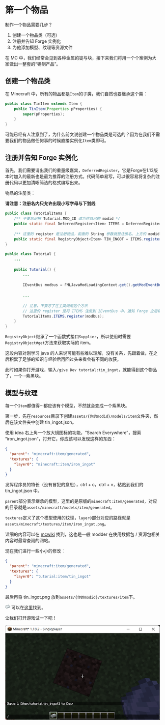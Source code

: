 # 第一个物品

制作一个物品需要几步？
1. 创建一个物品类（可选）
2. 注册并告知 Forge 实例化
3. 为他添加模型、纹理等资源文件
   
在 MC 中，我们经常会见到各种金属的锭与块，接下来我们将用一个个案例为大家做出一整套的“锡制产品”。

## 创建一个物品类

在 Minecraft 中，所有的物品都是`Item`的子类，我们自然也要继承这个类：

```java
public class TinItem extends Item {
    public TinItem(Properties pProperties) {
        super(pProperties);
    }
}
```

可能已经有人注意到了，为什么前文说创建一个物品类是可选的？因为在我们不需要我们的物品做任何事的时候直接实例化`Item`类即可。

## 注册并告知 Forge 实例化

首先，我们需要请出我们的重量级嘉宾，`DeferredRegister`，它是Forge在1.13版本时加入的最新也是最为推荐的注册方式。代码简单易写，可以很容易将复杂的注册代码以更加清晰简洁的格式编写出来。

物品的注册类：

**请注意：注册名内只允许出现小写字母与下划线**

```java
public class TutorialItems {
    /** 不要忘记把 Tutorial.MOD_ID 改为你自己的 modid */
    public static final DeferredRegister<Item> ITEMS = DeferredRegister.create(ForgeRegistries.ITEMS, Tutorial.MOD_ID);

    /** 这里的 register 是注册物品，前面的 String 参数就是注册名，上方的 modid 就是 命名空间。*/
    public static final RegistryObject<Item> TIN_INGOT = ITEMS.register("tin_ingot", () -> new TinIngotItem(new Item.Properties()));
}
```

```java
public class Tutorial {
    ...

    public Tutorial() {
        ...

        IEventBus modbus = FMLJavaModLoadingContext.get().getModEventBus();
        
        ...

        // 注意，不要忘了在主类调用这个方法
        // 这里的 register 是将 ITEMS 注册到 IEventBus 中，通知 Forge 之后将该 DeferredRegister 中的对象实例化
        TutorialItems.ITEMS.register(modbus);
    }
}
```

`RegistryObject`继承了一个函数式接口`Supplier`，所以使用时需要`RegistryObject#get`方法来获取实际的 item。

这段内容对刚学习 java 的人来说可能有些难以理解，没有关系，先跟着做，在之后积累了足够的知识与经验后再回过头来看会有不同的收获。

此时如果你打开游戏，输入`/give Dev tutorial:tin_ingot`，就能得到这个物品了，一个···紫黑块。

## 模型与纹理

每一个`Item`都值得···都应该有个模型，不然就会变成一个紫黑块。

第一步，先在`resources`目录下创建`assets/{你的modid}/models/item`文件夹，然后在该文件夹中创建 tin_ingot.json。

使用 idea 右上角一个放大镜图标的功能，“Search Everywhere”，搜索 “iron_ingot.json”，打开它，你应该可以发现这样的东西：

```json
{
  "parent": "minecraft:item/generated",
  "textures": {
    "layer0": "minecraft:item/iron_ingot"
  }
}
```

发挥程序员的特长（没有冒犯的意思），ctrl + c，ctrl + v，粘贴到我们的 tin_ingot.json 中。

`parent`部分表示继承的模型，这里的是原版的`minecraft:item/generated`，对应的目录就是`assets/minecraft/models/item/generated`。

`textures`定义了这个模型使用的纹理，`layer0`部分对应的路径就是`assets/minecraft/textures/item/iron_ingot.png`。

详细的内容可以在 [mcwiki](https://minecraft.fandom.com/zh/wiki/%E6%A8%A1%E5%9E%8B) 找到，这也是一般 modder 在使用数据包 / 资源包相关内容时最常查阅的网站。

现在我们进行一些小小的修改：
```json
{
  "parent": "minecraft:item/generated",
  "textures": {
    "layer0": "tutorial:item/tin_ingot"
  }
}
```

最后再将 tin_ingot.png 放到`assets/{你的modid}/textures/item`下。

![tin_ingot](tin_ingot.png)
可以在[这里](https://github.com/TT432/ModdingTutorial118/blob/main/docs/1%E5%9F%BA%E7%A1%80/%E7%89%A9%E5%93%81/tin_ingot.png)找到。

让我们打开游戏试一下吧！

![1-1](1-1.png)